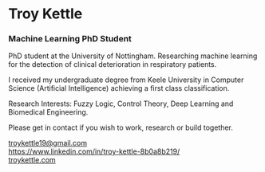 <h1>Troy Kettle</h1>
<h3>Machine Learning PhD Student</h3>

<p>
PhD student at the University of Nottingham. Researching machine learning for the detection of clinical deterioration in respiratory patients. 

I received my undergraduate degree from Keele University in Computer Science (Artificial Intelligence) achieving a first class classification.

Research Interests: Fuzzy Logic, Control Theory, Deep Learning and Biomedical Engineering.

Please get in contact if you wish to work, research or build together.

troykettle19@gmail.com
<br>
https://www.linkedin.com/in/troy-kettle-8b0a8b219/
<br>
<a href='troykettle.com'>troykettle.com</a>
</p>
